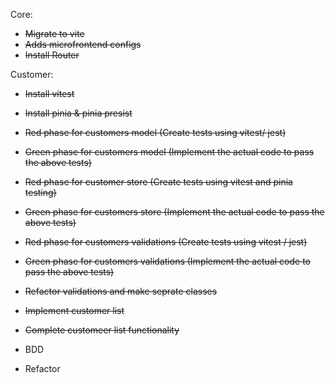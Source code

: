 Core:

- ~~Migrate to vite~~
- ~~Adds microfrontend configs~~
- ~~Install Router~~

Customer:

- ~~Install vitest~~
- ~~Install pinia & pinia presist~~

- ~~Red phase for customers model (Create tests using vitest/ jest)~~
- ~~Green phase for customers model (Implement the actual code to pass the above tests)~~

- ~~Red phase for customer store (Create tests using vitest and pinia testing)~~
- ~~Green phase for customers store (Implement the actual code to pass the above tests)~~

- ~~Red phase for customers validations (Create tests using vitest / jest)~~
- ~~Green phase for customers validations (Implement the actual code to pass the above tests)~~
- ~~Refactor validations and make seprate classes~~

- ~~Implement customer list~~
- ~~Complete customeer list functionality~~

- BDD

- Refactor
